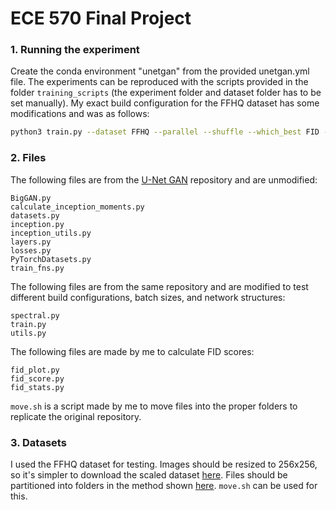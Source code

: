 # ECE 570 Final Project

### 1. Running the experiment

Create the conda environment "unetgan" from the provided unetgan.yml file. The experiments can be reproduced with the scripts provided in the folder `training_scripts` (the experiment folder and dataset folder has to be set manually). My exact build configuration for the FFHQ dataset has some modifications and was as follows:

```bash
python3 train.py --dataset FFHQ --parallel --shuffle --which_best FID --batch_size 3 --num_G_accumulations 1 --num_D_accumulations 1 --num_D_steps 1 --G_lr 1e-4 --D_lr 5e-4 --D_B2 0.999 --G_B2 0.999 --G_attn 0 --D_attn 0 --SN_eps 1e-6 --BN_eps 1e-5 --adam_eps 1e-6 --G_ortho 0.0 --seed 99 --G_init ortho --D_init ortho --G_eval_mode --G_ch 64 --D_ch 64 --hier --dim_z 128 --ema --use_ema --ema_start 21000 --accumulate_stats --num_standing_accumulations 100 --test_every 10000 --save_every 10000 --num_best_copies 2 --num_save_copies 1 --seed 0 --sample_every 30 --id ffhq_unet_bce_noatt_cutmix_consist --gpus "0,1" --unconditional --unet_mixup --slow_mixup --full_batch_mixup --consistency_loss_and_augmentation --warmup_epochs 100 --base_root results --data_folder images\ffhq
```

### 2. Files

The following files are from the [U-Net GAN](https://github.com/boschresearch/unetgan) repository and are unmodified:

```
BigGAN.py
calculate_inception_moments.py
datasets.py
inception.py
inception_utils.py
layers.py
losses.py
PyTorchDatasets.py
train_fns.py
```

The following files are from the same repository and are modified to test different build configurations, batch sizes, and network structures:

```
spectral.py
train.py
utils.py
```

The following files are made by me to calculate FID scores:

```
fid_plot.py
fid_score.py
fid_stats.py
```

`move.sh` is a script made by me to move files into the proper folders to replicate the original repository.

### 3. Datasets

I used the FFHQ dataset for testing. Images should be resized to 256x256, so it's simpler to download the scaled dataset [here](https://www.kaggle.com/c/deepfake-detection-challenge/discussion/122786). Files should be partitioned into folders in the method shown [here](https://drive.google.com/drive/folders/1tZUcXDBeOibC6jcMCtgRRz67pzrAHeHL). `move.sh` can be used for this.
